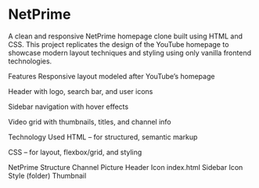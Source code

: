 # NetPrime
A clean and responsive NetPrime homepage clone built using HTML and CSS. This project replicates the design of the YouTube homepage to showcase modern layout techniques and styling using only vanilla frontend technologies.

Features
Responsive layout modeled after YouTube’s homepage

Header with logo, search bar, and user icons

Sidebar navigation with hover effects

Video grid with thumbnails, titles, and channel info

Technology Used
HTML – for structured, semantic markup

CSS – for layout, flexbox/grid, and styling

NetPrime Structure
Channel Picture
Header Icon
index.html
Sidebar Icon
Style (folder)
Thumbnail
